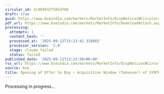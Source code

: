 ```yaml
---
circular_id: 3c869932f5654f88
draft: true
guid: https://www.bseindia.com/markets/MarketInfo/DispNoticesNCirculars.aspx?Noticeid={A22F1C77-1FD5-464D-9510-25D673DC2109}&noticeno=20250912-92&dt=09/12/2025&icount=92&totcount=101&flag=0
pdf_url: https://www.bseindia.com/markets/MarketInfo/DownloadAttach.aspx?id=20250912-92&attachedId=35db86f0-2937-4c67-901e-4f782aea5073
processing:
  attempts: 1
  content_hash: ''
  processed_at: '2025-09-12T15:23:42.318865'
  processor_version: '2.0'
  stage: claude_failed
  status: failed
published_date: '2025-09-12T13:23:50+00:00'
rss_url: https://www.bseindia.com/markets/MarketInfo/DispNoticesNCirculars.aspx?Noticeid={A22F1C77-1FD5-464D-9510-25D673DC2109}&noticeno=20250912-92&dt=09/12/2025&icount=92&totcount=101&flag=0
source: bse
title: Opening of Offer to Buy – Acquisition Window (Takeover) of SYNTHIKO FOILS LIMITED
---
```


Processing in progress...